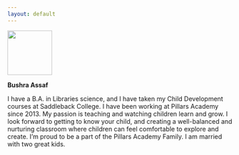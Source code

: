 ```yaml
---
layout: default
---
```

<a href="https://cloud.githubusercontent.com/assets/11180395/13754531/96375e56-e9d4-11e5-8b6f-3512e030021e.jpg">
  <img width="100" src="https://cloud.githubusercontent.com/assets/11180395/13754531/96375e56-e9d4-11e5-8b6f-3512e030021e.jpg" />
</a>

<b>Bushra Assaf</b>

I have a B.A. in Libraries science, and I have taken my Child Development courses at Saddleback College. I have been working at Pillars Academy since 2013. My passion is teaching and watching children learn and grow. I look forward to getting to know your child, and creating a well-balanced and nurturing classroom where children can feel comfortable to explore and create. I’m proud to be a part of the Pillars Academy Family. I am married with two great kids.
